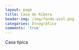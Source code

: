 ```yaml
---
layout: page
title: Casa de Ribera
header-img: /img/fondo-azul.png
categories: Etnográfico
comments: 'true'
---
```



Casa típica

<div class="photos">
</div>

